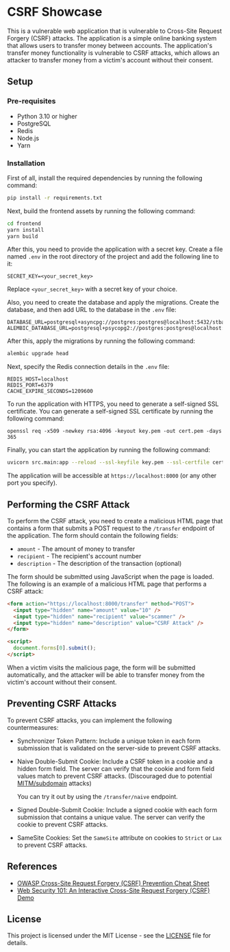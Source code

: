 # CSRF Showcase

This is a vulnerable web application that is vulnerable to Cross-Site Request Forgery (CSRF) attacks. The application is a simple online banking system that allows users to transfer money between accounts. The application's transfer money functionality is vulnerable to CSRF attacks, which allows an attacker to transfer money from a victim's account without their consent.

## Setup

### Pre-requisites

- Python 3.10 or higher
- PostgreSQL
- Redis
- Node.js
- Yarn

### Installation

First of all, install the required dependencies by running the following command:

```bash
pip install -r requirements.txt
```

Next, build the frontend assets by running the following command:

```bash
cd frontend
yarn install
yarn build
```

After this, you need to provide the application with a secret key. Create a file named `.env` in the root directory of the project and add the following line to it:

```properties
SECRET_KEY=<your_secret_key>
```

Replace `<your_secret_key>` with a secret key of your choice.

Also, you need to create the database and apply the migrations. Create the database, and then add URL to the database in the `.env` file:

```properties
DATABASE_URL=postgresql+asyncpg://postgres:postgres@localhost:5432/stbank
ALEMBIC_DATABASE_URL=postgresql+psycopg2://postgres:postgres@localhost:5432/stbank
```

After this, apply the migrations by running the following command:

```bash
alembic upgrade head
```

Next, specify the Redis connection details in the `.env` file:

```properties
REDIS_HOST=localhost
REDIS_PORT=6379
CACHE_EXPIRE_SECONDS=1209600
```

To run the application with HTTPS, you need to generate a self-signed SSL certificate. You can generate a self-signed SSL certificate by running the following command:

```
openssl req -x509 -newkey rsa:4096 -keyout key.pem -out cert.pem -days 365
```

Finally, you can start the application by running the following command:

```bash
uvicorn src.main:app --reload --ssl-keyfile key.pem --ssl-certfile cert.pem
```

The application will be accessible at `https://localhost:8000` (or any other port you specify).

## Performing the CSRF Attack

To perform the CSRF attack, you need to create a malicious HTML page that contains a form that submits a POST request to the `/transfer` endpoint of the application. The form should contain the following fields:

- `amount` - The amount of money to transfer
- `recipient` - The recipient's account number
- `description` - The description of the transaction (optional)

The form should be submitted using JavaScript when the page is loaded. The following is an example of a malicious HTML page that performs a CSRF attack:

```html
<form action="https://localhost:8000/transfer" method="POST">
  <input type="hidden" name="amount" value="10" />
  <input type="hidden" name="recipient" value="scammer" />
  <input type="hidden" name="description" value="CSRF Attack" />
</form>

<script>
  document.forms[0].submit();
</script>
```

When a victim visits the malicious page, the form will be submitted automatically, and the attacker will be able to transfer money from the victim's account without their consent.

## Preventing CSRF Attacks

To prevent CSRF attacks, you can implement the following countermeasures:

- Synchronizer Token Pattern: Include a unique token in each form submission that is validated on the server-side to prevent CSRF attacks.

- Naive Double-Submit Cookie: Include a CSRF token in a cookie and a hidden form field. The server can verify that the cookie and form field values match to prevent CSRF attacks. (Discouraged due to potential [MITM/subdomain](https://owasp.org/www-chapter-london/assets/slides/David_Johansson-Double_Defeat_of_Double-Submit_Cookie.pdf) attacks)

  You can try it out by using the `/transfer/naive` endpoint.

- Signed Double-Submit Cookie: Include a signed cookie with each form submission that contains a unique value. The server can verify the cookie to prevent CSRF attacks.

- SameSite Cookies: Set the `SameSite` attribute on cookies to `Strict` or `Lax` to prevent CSRF attacks.

## References

- [OWASP Cross-Site Request Forgery (CSRF) Prevention Cheat Sheet](https://cheatsheetseries.owasp.org/cheatsheets/Cross-Site_Request_Forgery_Prevention_Cheat_Sheet.html)
- [Web Security 101: An Interactive Cross-Site Request Forgery (CSRF) Demo](https://victorzhou.com/blog/csrf)

## License

This project is licensed under the MIT License - see the [LICENSE](LICENSE) file for details.
